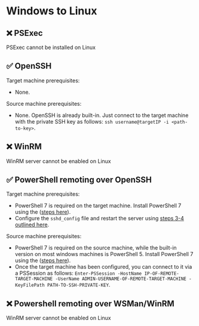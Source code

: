 # Windows to Linux

## ❌ PSExec

PSExec cannot be installed on Linux

## ✅ OpenSSH

Target machine prerequisites:

- None.

Source machine prerequisites:

- None. OpenSSH is already built-in. Just connect to the target machine with the private SSH key as follows: `ssh username@targetIP -i <path-to-key>`.

## ❌ WinRM

WinRM server cannot be enabled on Linux

## ✅ PowerShell remoting over OpenSSH

Target machine prerequisites:

- PowerShell 7 is required on the target machine. Install PowerShell 7 using the ([steps here](https://docs.microsoft.com/en-us/powershell/scripting/install/install-ubuntu?view=powershell-7.2#installation-via-package-repository)).
- Configure the `sshd_config` file and restart the server using [steps 3-4 outlined here](https://docs.microsoft.com/en-us/powershell/scripting/learn/remoting/ssh-remoting-in-powershell-core?view=powershell-7.2#install-the-ssh-service-on-an-ubuntu-linux-computer).

Source machine prerequisites:

- PowerShell 7 is required on the source machine, while the built-in version on most windows machines is PowerShell 5. Install PowerShell 7 using the ([steps here](https://docs.microsoft.com/en-us/powershell/scripting/install/installing-powershell-on-windows?view=powershell-7.2)).
- Once the target machine has been configured, you can connect to it via a PSSession as follows: `Enter-PSSession -HostName IP-OF-REMOTE-TARGET-MACHINE -UserName ADMIN-USERNAME-OF-REMOTE-TARGET-MACHINE -KeyFilePath PATH-TO-SSH-PRIVATE-KEY`.

## ❌ Powershell remoting over WSMan/WinRM

WinRM server cannot be enabled on Linux
